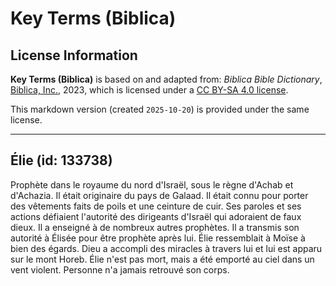 # Key Terms (Biblica)

## License Information

**Key Terms (Biblica)** is based on and adapted from: _Biblica Bible Dictionary_, [Biblica, Inc.](https://www.biblica.com/), 2023, which is licensed under a [CC BY-SA 4.0 license](https://creativecommons.org/licenses/by-sa/4.0/legalcode.en).

This markdown version (created `2025-10-20`) is provided under the same license.



--------------------------------

## Élie (id: 133738)

Prophète dans le royaume du nord d'Israël, sous le règne d'Achab et d'Achazia. Il était originaire du pays de Galaad. Il était connu pour porter des vêtements faits de poils et une ceinture de cuir. Ses paroles et ses actions défiaient l'autorité des dirigeants d'Israël qui adoraient de faux dieux. Il a enseigné à de nombreux autres prophètes. Il a transmis son autorité à Élisée pour être prophète après lui. Élie ressemblait à Moïse à bien des égards. Dieu a accompli des miracles à travers lui et lui est apparu sur le mont Horeb. Élie n'est pas mort, mais a été emporté au ciel dans un vent violent. Personne n'a jamais retrouvé son corps.


